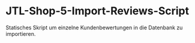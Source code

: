 # JTL-Shop-5-Import-Reviews-Script
Statisches Skript um einzelne Kundenbewertungen in die Datenbank zu importieren.
